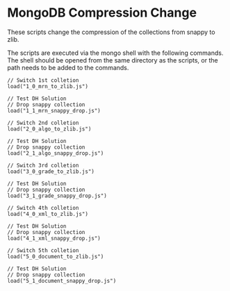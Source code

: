 # MongoDB Compression Change
These scripts change the compression of the collections from snappy to zlib.

The scripts are executed via the mongo shell with the following commands.
The shell should be opened from the same directory as the scripts, or
the path needs to be added to the commands.
```
// Switch 1st colletion
load("1_0_mrn_to_zlib.js")

// Test DH Solution
// Drop snappy collection
load("1_1_mrn_snappy_drop.js")

// Switch 2nd colletion
load("2_0_algo_to_zlib.js")

// Test DH Solution
// Drop snappy collection
load("2_1_algo_snappy_drop.js")

// Switch 3rd colletion
load("3_0_grade_to_zlib.js")

// Test DH Solution
// Drop snappy collection
load("3_1_grade_snappy_drop.js")

// Switch 4th colletion
load("4_0_xml_to_zlib.js")

// Test DH Solution
// Drop snappy collection
load("4_1_xml_snappy_drop.js")

// Switch 5th colletion
load("5_0_document_to_zlib.js")

// Test DH Solution
// Drop snappy collection
load("5_1_document_snappy_drop.js")
```
